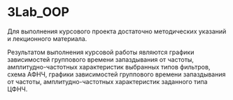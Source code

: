 # 3Lab_OOP
Для выполнения курсового проекта достаточно методических указаний и лекционного материала. 

Результатом выполнения курсовой работы являются графики зависимостей группового времени запаздывания от частоты, амплитудно-частотных характеристик выбранных типов фильтров, схема АФНЧ, графики зависимостей группового времени запаздывания от частоты, амплитудно-частотных характеристик заданного типа  ЦФНЧ. 
